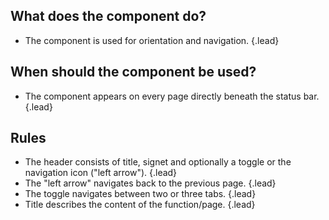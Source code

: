 ## What does the component do?
*   The component is used for orientation and navigation. {.lead}

## When should the component be used?
*   The component appears on every page directly beneath the status bar. {.lead}

## Rules
* The header consists of title, signet and optionally a <sbb-link variant="inline" type="button" href="/{{page.lang}}/design-system/mobile/components/segmented-button/">toggle</sbb-link> or the navigation icon ("left arrow"). {.lead}
* The "left arrow" navigates back to the previous page. {.lead}
* The <sbb-link variant="inline" type="button" href="/{{page.lang}}/design-system/mobile/components/segmented-button/">toggle</sbb-link> navigates between two or three tabs. {.lead}
* Title describes the content of the function/page. {.lead}